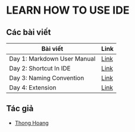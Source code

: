 # LEARN HOW TO USE IDE

## Các bài viết

| Bài viết                    | Link         |
| --------------------------- | ------------ |
| Day 1: Markdown User Manual | [Link][day1] |
| Day 2: Shortcut In IDE      | [Link][day2] |
| Day 3: Naming Convention    | [Link][day3] |
| Day 4: Extension            | [Link][day4] |

## Tác giả

- [Thong Hoang][thonghp]

[day1]: Day001-Markdown.md
[day2]: Day002-Shortcut.md
[day3]: Day003-Naming-Convention.md
[day4]: Day004-Extension.md
[thonghp]: https://github.com/thonghp
